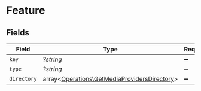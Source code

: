 # Feature


## Fields

| Field                                                                                                 | Type                                                                                                  | Required                                                                                              | Description                                                                                           |
| ----------------------------------------------------------------------------------------------------- | ----------------------------------------------------------------------------------------------------- | ----------------------------------------------------------------------------------------------------- | ----------------------------------------------------------------------------------------------------- |
| `key`                                                                                                 | *?string*                                                                                             | :heavy_minus_sign:                                                                                    | N/A                                                                                                   |
| `type`                                                                                                | *?string*                                                                                             | :heavy_minus_sign:                                                                                    | N/A                                                                                                   |
| `directory`                                                                                           | array<[Operations\GetMediaProvidersDirectory](../../Models/Operations/GetMediaProvidersDirectory.md)> | :heavy_minus_sign:                                                                                    | N/A                                                                                                   |